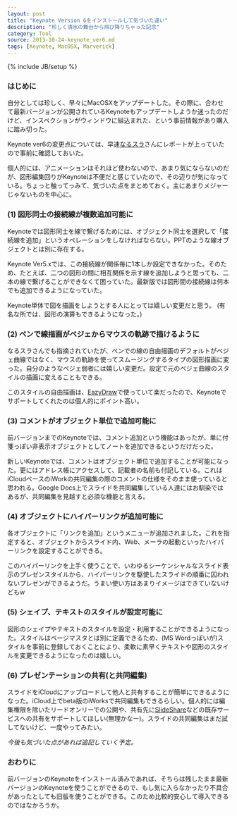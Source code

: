 ```yaml
---
layout: post
title: "Keynote Version 6をインストールして気づいた違い"
description: "珍しく清水の舞台から飛び降りちゃった記念"
category: Tool
source: 2013-10-24-keynote_ver6.md
tags: [Keynote, MacOSX, Marverick]
---
```

{% include JB/setup %}

### はじめに
自分としては珍しく、早々にMacOSXをアップデートした。その際に、合わせて最新バージョンが公開されているKeynoteもアップデートしようか迷ったのだけど、インスペクションがウィンドウに組込まれた、という事前情報があり購入に踏み切った。

Keynote ver6の変更点については、早速[なるスラ](http://blog.narusura.com/keynote-6.html)さんにレポートが上っていたので事前に確認しておいた。

個人的には、アニメーションはそれほど使わないので、あまり気にならないのだが、図形編集回りがKeynoteは不便だと感じていたので、その辺りが気になっている。ちょっと触ってっみて、気づいた点をまとめておく。主にあまりメジャーじゃないものを中心に。

### (1) 図形同士の接続線が複数追加可能に

Keynoteでは図形同士を線で繋げるためには、オブジェクト同士を選択して「接続線を追加」というオペレーションをしなければならない。PPTのような線オブジェクトとは別に存在する。

Keynote Ver5.xでは、この接続線が関係毎に1本しか設定できなかった。そのため、たとえば、二つの図形の間に相互関係を示す線を追加しようと思っても、二本の線で繋げることができなくて困っていた。最新版では図形間の接続線は何本でも追加できるようになっていた。

Keynote単体で図を描画をしようとする人にとっては嬉しい変更だと思う。
(有名な所では、図形の演算もできるようになった。)

### (2) ペンで線描画がベジェからマウスの軌跡で描けるように

なるスラさんでも指摘されていたが、ペンでの線の自由描画のデフォルトがベジェ曲線ではなく、マウスの軌跡を使ってスムージングするタイプの図形描画に変った。自分のようなベジェ弱者には嬉しい変更だ。設定で元のベジェ曲線のスタイルの描画に変えることもできる。

このスタイルの自由描画は、[EazyDraw](http://www.eazydraw.com)で使っていて楽だったので、Keynoteでサポートしてくれたのは個人的にポイント高い。

### (3) コメントがオブジェクト単位で追加可能に

前バージョンまでのKeynoteでは、コメント追加という機能はあったが、単に付箋っぽい非表示オブジェクトとしてノートを追加できるというだけだった。

新しいKeynoteでは、コメントはオブジェクト単位で追加することが可能になった。更にはアドレス帳にアクセスして、記載者の名前も付記している。これはiCloudベースのiWorkの共同編集の際のコメントの仕様をそのまま使っていると思われる。Google Docs上でスライドを共同編集している人達にはお馴染ではあるが、共同編集を見越すと必須な機能と言える。

### (4) オブジェクトにハイパーリンクが追加可能に

各オブジェクトに「リンクを追加」というメニューが追加されました。これを指定すると、オブジェクトからスライド内、Web、メーラの起動といったハイパーリンクを設定することができる。

このハイパーリンクを上手く使うことで、いわゆるシーケンシャルなスライド表示のプレゼンスタイルから、ハイパーリンクを駆使したスライドの順番に囚われないプレゼンができるようだ。うまい使い方はあまりイメージはできていないけどもw

### (5) シェイプ、テキストのスタイルが設定可能に

図形のシェイプやテキストのスタイルを設定・利用することができるようになった。スタイルはページマスタとは別に定義できるため、(MS Wordっぽいが)スタイルを事前に登録しておくことにより、柔軟に素早くテキストや図形のスタイルを変更できるようになったのは嬉しい。

### (6) プレゼンテーションの共有(と共同編集)

スライドをiCloudにアップロードして他人と共有することが簡単にできるようになった。iCloud上でbeta版のiWorksで共同編集もできるらしい。個人的には編集権限を除いたリードオンリーでの公開や、共有先に[SlideShare](http://slideshare.com/)などの既存サービスへの共有をサポートしてほしい(無理かなー)。スライドの共同編集はまだ試してないけど、一度やってみたい。

*今後も気づいた点があれば追記していく予定。*

### おわりに

前バージョンのKeynoteをインストール済みであれば、そちらは残したまま最新バージョンのKeynoteを使うことができるので、もし気に入らなかったり不具合があったとしても旧版を使うことができる。このため比較的安心して導入できるのではなかろうか。
